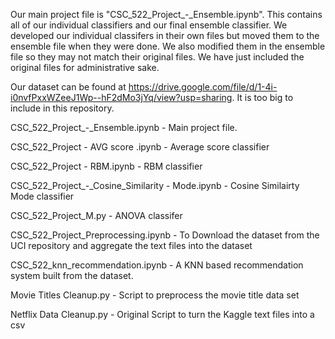 Our main project file is "CSC_522_Project_-_Ensemble.ipynb". This contains all of our individual classifiers and our final ensemble classifier.
We developed our individual classifers in their own files but moved them to the ensemble file when they were done. We also modified them in the ensemble file so they may not match their original files. We have just included the original files for administrative sake.

Our dataset can be found at https://drive.google.com/file/d/1-4i-i0nvfPxxWZeeJ1Wp--hF2dMo3jYq/view?usp=sharing. It is too big to include in this repository. 

CSC_522_Project_-_Ensemble.ipynb - Main project file. 

CSC_522_Project - AVG score .ipynb - Average score classifier

CSC_522_Project - RBM.ipynb - RBM classifier

CSC_522_Project_-_Cosine_Similarity - Mode.ipynb - Cosine Similairty Mode classifier

CSC_522_Project_M.py - ANOVA classifer

CSC_522_Project_Preprocessing.ipynb - To Download the dataset from the UCI repository and aggregate the text files into the dataset

CSC_522_knn_recommendation.ipynb - A KNN based recommendation system built from the dataset.

Movie Titles Cleanup.py - Script to preprocess the movie title data set

Netflix Data Cleanup.py - Original Script to turn the Kaggle text files into a csv
